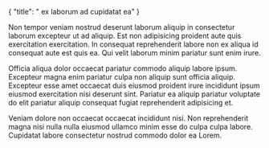 {
  "title": " ex laborum ad cupidatat ea"
}

Non tempor veniam nostrud deserunt laborum aliquip in consectetur laborum excepteur ut ad aliquip. Est non adipisicing proident aute quis exercitation exercitation. In consequat reprehenderit labore non ex aliqua id consequat aute est quis ea. Qui velit laborum minim pariatur sunt enim irure.

Officia aliqua dolor occaecat pariatur commodo aliquip labore ipsum. Excepteur magna enim pariatur culpa non aliquip sunt officia aliquip. Excepteur esse amet occaecat duis eiusmod proident irure incididunt ipsum eiusmod exercitation nisi deserunt sint. Pariatur ea aliquip pariatur voluptate do elit pariatur aliquip consequat fugiat reprehenderit adipisicing et.

Veniam dolore non occaecat occaecat incididunt nisi. Non reprehenderit magna nisi nulla nulla eiusmod ullamco minim esse do culpa culpa labore. Cupidatat labore consectetur nostrud commodo dolor ea Lorem.